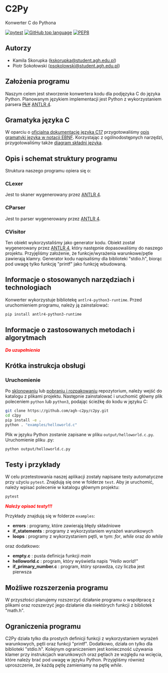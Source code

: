# C2Py

Konwerter C do Pythona

[![pytest](https://github.com/agh-c2py/c2py/actions/workflows/pytest.yaml/badge.svg)](https://github.com/agh-c2py/c2py/actions/workflows/pytest.yaml)
[![GitHub top language](https://img.shields.io/github/languages/top/agh-c2py/c2py)](https://github.com/agh-c2py/c2py/search?l=python)
[![PEP8](https://img.shields.io/badge/code%20style-pep8-blue.svg)](https://www.python.org/dev/peps/pep-0008/)

## Autorzy

- Kamila Skorupka (kskorupka@student.agh.edu.pl)
- Piotr Sokołowski (psokolowski@student.agh.edu.pl)

## Założenia programu

Naszym celem jest stworzenie konwertera kodu dla podjęzyka C do języka Python. Planowanym językiem implementacji jest Python z wykorzystaniem parsera ~~[PLY](https://github.com/dabeaz/ply)~~ [ANTLR 4](https://github.com/antlr/antlr4/blob/master/doc/python-target.md).

## Gramatyka języka C

W oparciu o [oficjalną dokumentację języka C17](https://web.archive.org/web/20181230041359if_/http://www.open-std.org/jtc1/sc22/wg14/www/abq/c17_updated_proposed_fdis.pdf#page=353) przygotowaliśmy [opis gramatyki języka w notacji EBNF](https://github.com/agh-c2py/c2py/blob/main/docs/c17.ebnf). Korzystając z ogólnodostępnych narzędzi, przygotowaliśmy także [diagram składni języka](https://agh-c2py.github.io/c2py/).

## Opis i schemat struktury programu

Struktura naszego programu opiera się o:

### CLexer

Jest to skaner wygenerowany przez [ANTLR 4](https://github.com/antlr/antlr4/blob/master/doc/python-target.md).

### CParser

Jest to parser wygenerowany przez [ANTLR 4](https://github.com/antlr/antlr4/blob/master/doc/python-target.md).

### CVisitor

Ten obiekt wykorzystaliśmy jako generator kodu. Obiekt został wygenerowany przez [ANTLR 4](https://github.com/antlr/antlr4/blob/master/doc/python-target.md), który następnie dopasowaliśmy do naszego projektu. Przyjęliśmy założenie, że funkcje/wyrażenia warunkowe/pętle zawierają klamry. Generator kodu napisaliśmy dla biblioteki "stdio.h", biorąc pod uwagę tylko funkcję "printf" jako funkcję wbudowaną.

## Informacje o stosowanych narzędziach i technologiach

Konwerter wykorzystuje bibliotekę `antlr4-python3-runtime`. Przed uruchomieniem programu, należy ją zainstalować:

```bash
pip install antlr4-python3-runtime
```

## Informacje o zastosowanych metodach i algorytmach

<span style="color:red;">_**Do uzupełnienia**_</span>

## Krótka instrukcja obsługi

### Uruchomienie

Po [sklonowaniu](https://github.com/agh-c2py/c2py.git) lub [pobraniu i rozpakowaniu](https://github.com/agh-c2py/c2py/archive/refs/heads/main.zip) repozytorium, należy wejść do katalogu z plikami projektu. Następnie zainstalować i uruchomić główny plik poleceniem `python` lub `python3`, podając ścieżkę do kodu w języku C:

```bash
git clone https://github.com/agh-c2py/c2py.git
cd c2py
pip install -e .
python . "examples/helloworld.c"
```

Plik w języku Python zostanie zapisane w pliku `output/helloworld.c.py`. Uruchomienie pliku .py:

```bash
python output/helloworld.c.py
```

## Testy i przykłady

W celu przetestowania naszej aplikacji zostały napisane testy automatyczne przy użyciu `pytest`. Znajdują się one w folderze `test`. Aby je uruchomić, należy wpisać polecenie w katalogu głównym projektu:

```bash
pytest
```  
  
<span style="color:red;">_**Należy opisać testy!!!**_ </span> 
  
Przykłady znajdują się w folderze `examples`:

- **errors** : programy, które zawierają błędy składniowe
- **if_statements** : programy z wykorzystaniem wyrażeń warunkowych
- **loops** : programy z wykorzystaniem pętli, w tym: _for_, _while_ oraz _do while_

oraz dodatkowo:

- **empty.c** : pusta definicja funkcji _main_
- **helloworld.c** : program, który wyświetla napis _"Hello world!"_
- **if_primary_number.c** : program, który sprawdza, czy liczba jest pierwsza

## Możliwe rozszerzenia programu

W przyszłości planujemy rozszerzyć działanie programu o współpracę z plikami oraz rozszerzyć jego działanie dla niektórych funkcji z bibliotek "math.h".

## Ograniczenia programu

C2Py działa tylko dla prostych definicji funkcji z wykorzystaniem wyrażeń warunkowych, pętli oraz funkcji "printf". Dodatkowo, działa on tylko dla biblioteki "stdio.h". Kolejnym ograniczeniem jest konieczność używania klamer przy instrukcjach warunkowych oraz pętlach ze względu na wcięcia, które należy brać pod uwagę w języku Python. Przyjęliśmy również uproszczenie, że każdą pętlę zamieniamy na pętlę _while_.